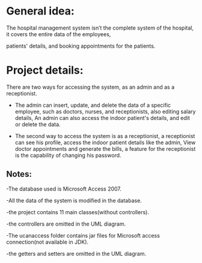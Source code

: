 # General idea: 

The hospital management system isn’t  the complete system of the hospital, it covers the entire data of the employees, 

patients' details, and booking appointments for the patients.

# Project details:

There are two ways for accessing the system, as an admin and as a receptionist.

- The admin can insert, update, and delete the data of a specific employee, such as doctors, nurses, and receptionists, also editing salary details,
An admin can also access the indoor patient's details, and edit or delete the data.

- The second way to access the system is as a receptionist, a receptionist can see his profile, access the indoor patient details like the admin,
View doctor appointments and generate the bills, a feature for the receptionist is the capability of changing his password.


## Notes:
-The database used is Microsoft Access 2007.

-All the data of the system is modified  in  the database.

-the project contains 11 main classes(without controllers).

-the controllers are omitted in the UML diagram.

-The ucanaccess folder contains  jar files  for Microsoft access connection(not available in  JDK).

-the getters and setters are omitted in the UML diagram.






